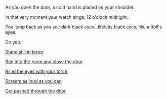 As you open the door, a cold hand is placed on your shoulder.

In that very moment your watch sings: 12 o'clock midnight. 

You jump back as you see dark black eyes...lifeless,black
eyes, like a doll's eyes.

Do you:

[Stand still in terror](bear/stand-still.md)

[Run into the room and close the door](run-in/run-into-room.md)

[Blind the eyes with your torch](alien/use-torch.md)

[Scream as loud as you can](scream/scream.md)

[Get pushed through the door](pushed/pushed.md)